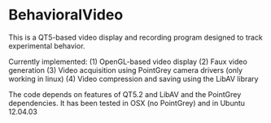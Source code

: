 BehavioralVideo
===============

This is a QT5-based video display and recording program designed to track experimental behavior.

Currently implemented:
(1) OpenGL-based video display
(2) Faux video generation
(3) Video acquisition using PointGrey camera drivers (only working in linux)
(4) Video compression and saving using the LibAV library

The code depends on features of QT5.2 and LibAV and the PointGrey dependencies. It has 
been tested in OSX (no PointGrey) and in Ubuntu 12.04.03
